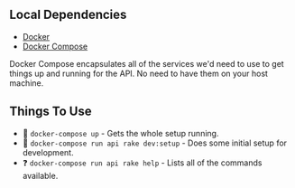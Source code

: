 ## Local Dependencies

  * [Docker][]
  * [Docker Compose][]

Docker Compose encapsulates all of the services we'd need to use to get things 
up and running for the API. No need to have them on your host machine.

## Things To Use

  * :rocket: `docker-compose up` - Gets the whole setup running.
  * :hammer: `docker-compose run api rake dev:setup` - Does some initial setup for development.
  * :question: `docker-compose run api rake help` - Lists all of the commands available.

[docker]: http://docker.com
[docker compose]: https://docs.docker.com/compose

